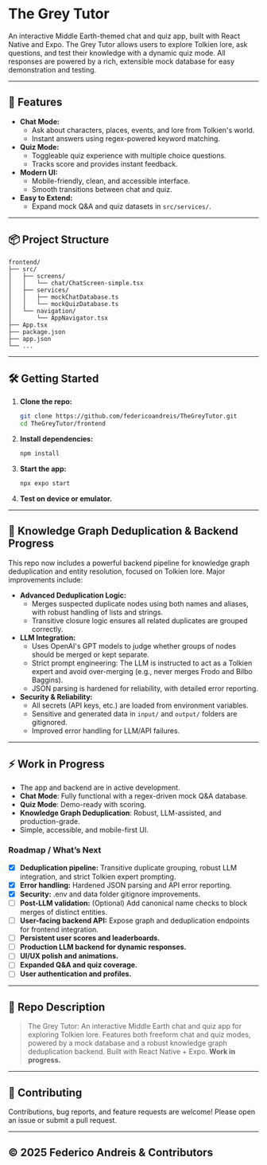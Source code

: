 # The Grey Tutor

An interactive Middle Earth-themed chat and quiz app, built with React Native and Expo. The Grey Tutor allows users to explore Tolkien lore, ask questions, and test their knowledge with a dynamic quiz mode. All responses are powered by a rich, extensible mock database for easy demonstration and testing.

---

## 🚀 Features
- **Chat Mode:**
  - Ask about characters, places, events, and lore from Tolkien's world.
  - Instant answers using regex-powered keyword matching.
- **Quiz Mode:**
  - Toggleable quiz experience with multiple choice questions.
  - Tracks score and provides instant feedback.
- **Modern UI:**
  - Mobile-friendly, clean, and accessible interface.
  - Smooth transitions between chat and quiz.
- **Easy to Extend:**
  - Expand mock Q&A and quiz datasets in `src/services/`.

---

## 📦 Project Structure
```
frontend/
├── src/
│   ├── screens/
│   │   └── chat/ChatScreen-simple.tsx
│   ├── services/
│   │   ├── mockChatDatabase.ts
│   │   └── mockQuizDatabase.ts
│   └── navigation/
│       └── AppNavigator.tsx
├── App.tsx
├── package.json
├── app.json
└── ...
```

---

## 🛠️ Getting Started
1. **Clone the repo:**
   ```sh
   git clone https://github.com/federicoandreis/TheGreyTutor.git
   cd TheGreyTutor/frontend
   ```
2. **Install dependencies:**
   ```sh
   npm install
   ```
3. **Start the app:**
   ```sh
   npx expo start
   ```
4. **Test on device or emulator.**

---

## 🧙 Knowledge Graph Deduplication & Backend Progress

This repo now includes a powerful backend pipeline for knowledge graph deduplication and entity resolution, focused on Tolkien lore. Major improvements include:

- **Advanced Deduplication Logic:**
  - Merges suspected duplicate nodes using both names and aliases, with robust handling of lists and strings.
  - Transitive closure logic ensures all related duplicates are grouped correctly.
- **LLM Integration:**
  - Uses OpenAI's GPT models to judge whether groups of nodes should be merged or kept separate.
  - Strict prompt engineering: The LLM is instructed to act as a Tolkien expert and avoid over-merging (e.g., never merges Frodo and Bilbo Baggins).
  - JSON parsing is hardened for reliability, with detailed error reporting.
- **Security & Reliability:**
  - All secrets (API keys, etc.) are loaded from environment variables.
  - Sensitive and generated data in `input/` and `output/` folders are gitignored.
  - Improved error handling for LLM/API failures.

---

## ⚡ Work in Progress
- The app and backend are in active development.
- **Chat Mode**: Fully functional with a regex-driven mock Q&A database.
- **Quiz Mode**: Demo-ready with scoring.
- **Knowledge Graph Deduplication**: Robust, LLM-assisted, and production-grade.
- Simple, accessible, and mobile-first UI.

### Roadmap / What’s Next
- [x] **Deduplication pipeline:** Transitive duplicate grouping, robust LLM integration, and strict Tolkien expert prompting.
- [x] **Error handling:** Hardened JSON parsing and API error reporting.
- [x] **Security:** .env and data folder gitignore improvements.
- [ ] **Post-LLM validation:** (Optional) Add canonical name checks to block merges of distinct entities.
- [ ] **User-facing backend API:** Expose graph and deduplication endpoints for frontend integration.
- [ ] **Persistent user scores and leaderboards.**
- [ ] **Production LLM backend for dynamic responses.**
- [ ] **UI/UX polish and animations.**
- [ ] **Expanded Q&A and quiz coverage.**
- [ ] **User authentication and profiles.**

---

## 📝 Repo Description
> The Grey Tutor: An interactive Middle Earth chat and quiz app for exploring Tolkien lore. Features both freeform chat and quiz modes, powered by a mock database and a robust knowledge graph deduplication backend. Built with React Native + Expo. **Work in progress.**

---

## 🤝 Contributing
Contributions, bug reports, and feature requests are welcome! Please open an issue or submit a pull request.

---

## © 2025 Federico Andreis & Contributors
